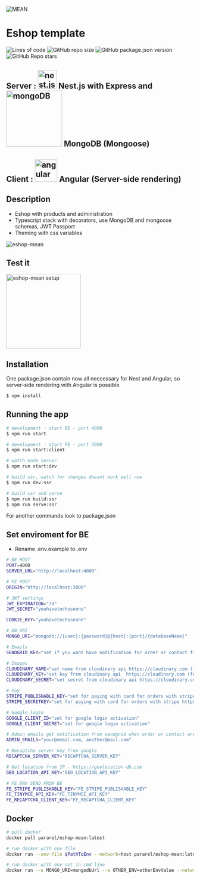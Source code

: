 ![MEAN](https://res.cloudinary.com/dnpgh1vhi/image/upload/v1615640124/logo1_gvrmpd.svg) 

# Eshop template
![Lines of code](https://img.shields.io/tokei/lines/github/pararell/eshop_mean)
![GitHub repo size](https://img.shields.io/github/repo-size/pararell/eshop_mean)
![GitHub package.json version](https://img.shields.io/github/package-json/v/pararell/eshop_mean)
![GitHub Repo stars](https://img.shields.io/github/stars/pararell/eshop_mean?style=social)

## Server : <img src="https://d33wubrfki0l68.cloudfront.net/e937e774cbbe23635999615ad5d7732decad182a/26072/logo-small.ede75a6b.svg" alt="nest.js" width="50"/> Nest.js with Express and <img src="https://webassets.mongodb.com/_com_assets/cms/mongodb_logo1-76twgcu2dm.png" alt="mongoDB" width="150"> MongoDB (Mongoose)
## Client : <img src="https://upload.wikimedia.org/wikipedia/commons/thumb/c/cf/Angular_full_color_logo.svg/1200px-Angular_full_color_logo.svg.png" alt="angular" width="60"> Angular (Server-side rendering)

## Description
- Eshop with products and administration
- Typescript stack with decorators, use MongoDB and mongoose schemas, JWT Passport
- Theming with css variables

![eshop-mean](https://res.cloudinary.com/dnpgh1vhi/image/upload/v1629725636/eshop-mean.png)

## Test it
<img alt="eshop-mean setup" src="https://res.cloudinary.com/dnpgh1vhi/image/upload/v1629726575/Isometric_illustration_design_concept_loading_and_maintenance_process_kjtxck.jpg" height="200" style="margin: 0; padding: 0;">

## Installation 

One package.json contain now all neccessary for Nest and Angular, so server-side rendering with Angular is possible

```bash
$ npm install
```

## Running the app

```bash
# development - start BE - port 4000
$ npm run start

# development - start FE - port 3000
$ npm run start:client

# watch mode server
$ npm run start:dev

# build ssr, watch for changes doesnt work well now
$ npm run dev:ssr

# build ssr and serve
$ npm run build:ssr
$ npm run serve:ssr
```

For another commands look to package.json

## Set enviroment for BE 

- Rename .env.example to .env

```bash
# BE HOST
PORT=4000
SERVER_URL="http://localhost:4000"

# FE HOST
ORIGIN="http://localhost:3000"

# JWT settings
JWT_EXPIRATION="7d"
JWT_SECRET="youhavetochoseone"

COOKIE_KEY="youhavetochoseone"

# DB URI
MONGO_URI="mongodb://{user}:{password}@{host}:{port}/{databaseName}"

# Emails
SENDGRID_KEY="set if you want have notification for order or contact from https://sendgrid.com (ADMIN_EMAILS and user will get notification)"

# Images
CLOUDINARY_NAME="set name from cloudinary api https://cloudinary.com (for images upload)"
CLOUDINARY_KEY="set key from cloudinary api  https://cloudinary.com (for images upload)"
CLOUDINARY_SECRET="set secret from cloudinary api https://cloudinary.com (for images upload)"

# Pay
STRIPE_PUBLISHABLE_KEY="set for paying with card for orders with stripe https://stripe.com"
STRIPE_SECRETKEY="set for paying with card for orders with stripe https://stripe.com"

# Google login
GOOGLE_CLIENT_ID="set for google login activation"
GOOGLE_CLIENT_SECRET="set for google login activation"

# Admin emails get notification from sendgrid when order or contact are submitted
ADMIN_EMAILS="your@email.com, another@mail.com"

# Recaptcha server key from google
RECAPTCHA_SERVER_KEY="RECAPTCHA_SERVER_KEY"

# Get location from IP - https://geolocation-db.com
GEO_LOCATION_API_KEY="GEO_LOCATION_API_KEY"

# FE ENV SEND FROM BE
FE_STRIPE_PUBLISHABLE_KEY="FE_STRIPE_PUBLISHABLE_KEY"
FE_TINYMCE_API_KEY="FE_TINYMCE_API_KEY"
FE_RECAPTCHA_CLIENT_KEY="FE_RECAPTCHA_CLIENT_KEY"
```
## Docker

```bash
# pull docker
docker pull pararel/eshop-mean:latest

# run docker with env file
docker run --env-file $PathToEnv --network=host pararel/eshop-mean:latest

# run docker with env set in cmd line
docker run --e MONGO_URI=mongodbUrl --e OTHER_ENV=otherEnvValue --network=host pararel/eshop-mean:latest

```
